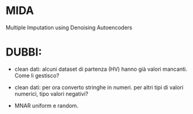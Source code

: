 # MIDA
Multiple Imputation using Denoising Autoencoders


# DUBBI:

* clean dati: alcuni dataset di partenza (HV) hanno già valori mancanti. Come li gestisco?

* clean dati: per ora converto stringhe in numeri. per altri tipi di valori numerici, tipo valori negativi?

* MNAR uniform e random.
